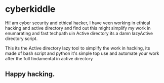 # cyberkiddle
Hi! am cyber security and ethical hacker, I have veen working in ethical hacking and active directory and find out this might simplify my work in enumarating and fast techpath uin Active directory its a damn lazyActive directory script.



This its the Active directory lazy tool to simplify the work in hacking,
its made of bash script and python it's simple top use and automate your work after the full findamental in active directory

## Happy hacking.
